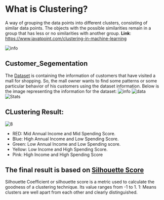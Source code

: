 # What is Clustering?
A way of grouping the data points into different clusters, consisting of similar data points. The objects with the possible similarities remain in a group that has less or no similarities with another group. **Link**: https://www.javatpoint.com/clustering-in-machine-learning

![info](https://www.analyticsvidhya.com/wp-content/uploads/2016/11/clustering.png)

## Customer_Segementation
The [Dataset](https://github.com/VaishnavRathod/Customer_Segementation/blob/main/Dataset/Mall_Customers.csv) is containing the information of customers that have visited a mall for shopping. So, the mall owner wants to find some patterns or some particular behavior of his customers using the dataset information. Below is the image representing the information for the dataset: 
![info](https://github.com/VaishnavRathod/Customer_Segementation/assets/90707178/809a6986-a49f-45de-9d2a-fc2dfbd2f848)
![data](https://github.com/VaishnavRathod/Customer_Segementation/assets/90707178/1d505231-d7ae-42bd-afd3-0fd85b3f91cf)
![Stats](https://github.com/VaishnavRathod/Customer_Segementation/assets/90707178/a1b2de15-f4ab-4893-8457-872827a6fb19)

## CLustering Result:
![8](https://github.com/VaishnavRathod/Customer_Segementation/assets/90707178/5a153105-dfd4-49e9-b2b0-89702c63be73)
- RED: Mid Annual Income and Mid Spending Score.
- Blue: High Annual Income and Low Spending Score.
- Green: Low Annual Income and Low Spending score.
- Yellow: Low Income and High Spending Score.
- Pink: High Income and High Spending  Score

## The final result is based on [Silhouette Score](https://scikit-learn.org/stable/auto_examples/cluster/plot_kmeans_silhouette_analysis.html)
Silhouette Coefficient or silhouette score is a metric used to calculate the goodness of a clustering technique. Its value ranges from -1 to 1. 1: Means clusters are well apart from each other and clearly distinguished.

